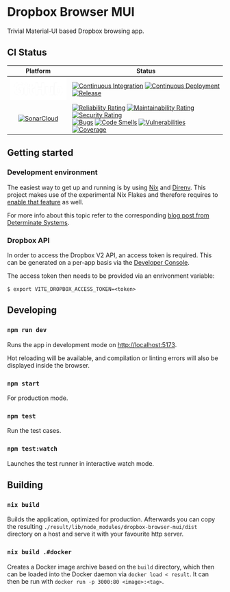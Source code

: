 # Dropbox Browser MUI

Trivial Material-UI based Dropbox browsing app.

## CI Status

|                Platform                | Status                                                                                                                                                                                                                                                                                                                                             |
|:--------------------------------------:|----------------------------------------------------------------------------------------------------------------------------------------------------------------------------------------------------------------------------------------------------------------------------------------------------------------------------------------------------|
| ![GitHub](./img/GitHub_Logo_White.png) | [![Continuous Integration][gh-ci-badge]][gh-ci] [![Continuous Deployment][gh-cd-badge]][gh-cd] [![Release][gh-release-badge]][gh-release]                                                                                                                                                                                                          |
|  [![SonarCloud][sonar-badge]][sonar]   | [![Reliability Rating][sonar-rr-badge]][sonar-rr] [![Maintainability Rating][sonar-mty-badge]][sonar-mty] [![Security Rating][sonar-sec-badge]][sonar-sec]<br /> [![Bugs][sonar-bugs-badge]][sonar-bugs] [![Code Smells][sonar-cs-badge]][sonar-cs] [![Vulnerabilities][sonar-vn-badge]][sonar-vn]<br /> [![Coverage][sonar-cov-badge]][sonar-cov] |

## Getting started

### Development environment

The easiest way to get up and running is by using [Nix][nix] and [Direnv][direnv]. This project
makes use of the experimental Nix Flakes and therefore requires
to [enable that feature][nix-flakes-enable] as well.

For more info about this topic refer to the
corresponding [blog post from Determinate Systems][nix-and-direnv].

### Dropbox API

In order to access the Dropbox V2 API, an access token is required. This can be generated on a
per-app basis via the [Developer Console][dropbox-dev-console].

The access token then needs to be provided via an enrivonment variable:

```shell
$ export VITE_DROPBOX_ACCESS_TOKEN=<token>
```

## Developing

### `npm run dev`

Runs the app in development mode on [http://localhost:5173](http://localhost:5173).

Hot reloading will be available, and compilation or linting errors will also be displayed inside the
browser.

### `npm start`

For production mode.

### `npm test`

Run the test cases.

### `npm test:watch`

Launches the test runner in interactive watch mode.

## Building

### `nix build`

Builds the application, optimized for production. Afterwards you can copy the
resulting `./result/lib/node_modules/dropbox-browser-mui/dist` directory on a host and serve it with
your favourite http server.

### `nix build .#docker`

Creates a Docker image archive based on the `build` directory, which then can be loaded into the
Docker daemon via `docker load < result`. It can then be run with `docker run -p 3000:80
<image>:<tag>`.

[direnv]: https://direnv.net
[dropbox-dev-console]: https://www.dropbox.com/developers/apps
[gh-cd]: https://github.com/christianharke/dropbox-browser-mui/actions/workflows/cd.yml
[gh-cd-badge]: https://github.com/christianharke/dropbox-browser-mui/actions/workflows/cd.yml/badge.svg
[gh-ci]: https://github.com/christianharke/dropbox-browser-mui/actions/workflows/ci.yml
[gh-ci-badge]: https://github.com/christianharke/dropbox-browser-mui/actions/workflows/ci.yml/badge.svg
[gh-release]: https://github.com/christianharke/dropbox-browser-mui/actions/workflows/version.yml
[gh-release-badge]: https://github.com/christianharke/dropbox-browser-mui/actions/workflows/version.yml/badge.svg
[nix]: https://nixos.org/download.html
[nix-flakes-enable]: https://nixos.wiki/wiki/Flakes#Enable_flakes
[nix-and-direnv]: https://determinate.systems/posts/nix-direnv
[sonar]: https://sonarcloud.io/summary/new_code?id=christianharke_dropbox-browser-mui
[sonar-badge]: https://sonarcloud.io/images/project_badges/sonarcloud-white.svg
[sonar-bugs]: https://sonarcloud.io/summary/new_code?id=christianharke_dropbox-browser-mui
[sonar-bugs-badge]: https://sonarcloud.io/api/project_badges/measure?project=christianharke_dropbox-browser-mui&metric=bugs
[sonar-cov]: https://sonarcloud.io/summary/new_code?id=christianharke_dropbox-browser-mui
[sonar-cov-badge]: https://sonarcloud.io/api/project_badges/measure?project=christianharke_dropbox-browser-mui&metric=coverage
[sonar-cs]: https://sonarcloud.io/summary/new_code?id=christianharke_dropbox-browser-mui
[sonar-cs-badge]: https://sonarcloud.io/api/project_badges/measure?project=christianharke_dropbox-browser-mui&metric=code_smells
[sonar-mty]: https://sonarcloud.io/summary/new_code?id=christianharke_dropbox-browser-mui
[sonar-mty-badge]: https://sonarcloud.io/api/project_badges/measure?project=christianharke_dropbox-browser-mui&metric=sqale_rating
[sonar-rr]: https://sonarcloud.io/summary/new_code?id=christianharke_dropbox-browser-mui
[sonar-rr-badge]: https://sonarcloud.io/api/project_badges/measure?project=christianharke_dropbox-browser-mui&metric=reliability_rating
[sonar-sec]: https://sonarcloud.io/summary/new_code?id=christianharke_dropbox-browser-mui
[sonar-sec-badge]: https://sonarcloud.io/api/project_badges/measure?project=christianharke_dropbox-browser-mui&metric=security_rating
[sonar-vn]: https://sonarcloud.io/summary/new_code?id=christianharke_dropbox-browser-mui
[sonar-vn-badge]: https://sonarcloud.io/api/project_badges/measure?project=christianharke_dropbox-browser-mui&metric=vulnerabilities
